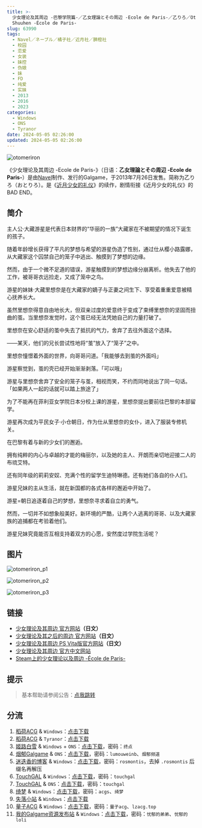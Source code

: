```yaml
---
title: >-
  少女理论及其周边 -巴黎学院篇-／乙女理論とその周辺 -Ecole de Paris-／乙りろ／Otoriro, Otome Riron to Sono
  Shuuhen -École de Paris-
slug: 63990
tags:
  - Navel／ネーブル／橘子社／近月社／臍橙社
  - 校园
  - 恋爱
  - 女装
  - 妹控
  - 伪娘
  - 妹
  - FD
  - 纯爱
  - 实妹
  - 2013
  - 2016
  - 2023
categories:
  - Windows
  - ONS
  - Tyranor
date: 2024-05-05 02:26:00
updated: 2024-05-05 02:26:00
---
```


![otomeriron](https://static.saop.cc/vns/img/otomeriron.webp)

《少女理论及其周边  -Ecole de Paris-》（日语：**乙女理論とその周辺 -Ecole de Paris-**）是由[Navel](https://zh.moegirl.org.cn/Navel)制作、发行的Galgame，于2013年7月26日发售。简称为乙りろ（おとりろ）。是《[近月少女的礼仪](https://zh.moegirl.org.cn/近月少女的礼仪)》的续作，剧情衔接《近月少女的礼仪》的BAD END。

<!--more-->

## 简介

主人公·大藏游星是代表日本财界的“华丽的一族”大藏家在不被期望的情况下诞生的孩子。

随着年龄增长获得了平凡的梦想与希望的游星伪造了性别，通过仕从樱小路露娜，从大藏家这个囚禁自己的笼子中逃出、触摸到了梦想的边缘。

然而，由于一个微不足道的错误，游星触摸到的梦想边缘分崩离析。他失去了他的工作，被哥哥衣远捡走，又成了笼中之鸟。

游星的妹妹·大藏里想奈是在大藏家的嫡子与正妻之间生下、享受着重重爱意被精心抚养长大。

虽然里想奈得意自由地长大，但双亲过度的爱意终于变成了束缚里想奈的坚固而扭曲的茧。当里想奈发觉时，这个茧已经无法凭她自己的力量打破了。

里想奈在安心舒适的茧中失去了抵抗的气力，舍弃了去往外面这个选择。

——某天，他们的兄长尝试性地将“茧”放入了“笼子”之中。

里想奈憧憬着外面的世界，向哥哥问道。「我能够去到茧的外面吗」

游星察觉到，茧的壳已经开始渐渐剥落。「可以哦」

游星与里想奈舍弃了安全的笼子与茧，相视而笑，不约而同地说出了同一句话。「如果两人一起的话就可以踏上旅途了」

为了不能再在菲利亚女学院日本分校上课的游星，里想奈提出要前往巴黎的本部留学。

游星再次成为平民女子·小仓朝日，作为仕从里想奈的女仆，进入了服装专修机关。

在巴黎有着与新的少女们的邂逅。

拥有纯粹的内心与卓越的才能的梅丽尔，以及她的主人、开朗而亲切地迎接二人的布琉艾特。

还有同年级的莉莉安奴、充满个性的留学生迪特琳德。还有她们各自的仆人们。

游星兄妹的主从生活，就在新国都的各式各样的邂逅中开始了。

游星=朝日追逐着自己的梦想，里想奈寻求着自立的勇气。

然而，一切并不如想象般美好。新环境的严酷，让两个人逃离的哥哥、以及大藏家族的追捕都在考验着他们。

游星兄妹究竟能否互相支持着双方的心愿，安然度过学院生活呢？

## 图片

![otomeriron_p1](https://static.saop.cc/vns/img/otomeriron_p1.webp)

![otomeriron_p2](https://static.saop.cc/vns/img/otomeriron_p2.webp)

![otomeriron_p3](https://static.saop.cc/vns/img/otomeriron_p3.webp)

## 链接

- [少女理论及其周边 官方网站](https://project-navel.com/otomeriron/)**（日文）**
- [少女理论及其之后的周边 官方网站](https://project-navel.com/otome_sonogo/)**（日文）**
- [少女理论及其周边  PS Vita版官方网站](http://dramaticcreate.com/otomeriron/)**（日文）**
- [少女理论及其周边 官方中文网站](https://hikarifield.co.jp/otomeriron/)
- [Steam上的少女理论以及周边 -École de Paris-](https://store.steampowered.com/app/2567190/_cole_de_Paris/)

## 提示

> 基本帮助请参阅公告：[点我跳转](/)

## 分流

1. [稻荷ACG](https://amoebi.com/) & `Windows`：[点击下载](https://sakustar.top/art/267)
2. [稻荷ACG](https://amoebi.com/) & `Tyranor`：[点击下载](https://sakustar.top/art/11379)
3. [姬路白雪](https://pan.jlbx.xyz/) & `Windows` + `ONS`：[点击下载](https://pan.jlbx.xyz/?s=%E5%B0%91%E5%A5%B3%E7%90%86%E8%AE%BA%E5%8F%8A%E5%85%B6%E5%91%A8%E8%BE%B9)，密码：`终点`
4. [烟郁Galgame](https://yanyugal.top/) & `ONS`：[点击下载](https://yanyugal.top/d/disk1/%E5%B0%8F%E5%B0%8F%E7%9A%84%E5%88%86%E4%BA%AB%EF%BC%88PC%EF%BC%86%E5%AE%89%E5%8D%93%EF%BC%89/%E5%AE%89%E5%8D%93/ons/%E8%BF%91%E6%9C%88%E5%B0%91%E5%A5%B3ons%E5%90%88%E9%9B%86/%E5%B0%91%E5%A5%B3%E7%90%86%E8%AE%BA%E5%8F%8A%E5%85%B6%E5%91%A8%E8%BE%B9.7z)，密码：`lumouweinb`、`烟郁频道`
5. [迷迭香的博客](https://rosmontis.com/) & `Windows`：[点击下载](https://drive.rosmontis.com/s/63kt4)，密码：`rosmontis`，去掉 `.rosmontis` 后缀名再解压
6. [TouchGAL](https://touchgal.net/) & `Windows`：[点击下载](https://pan.touchgal.net/s/6plfp)，密码：`touchgal`
7. [TouchGAL](https://touchgal.net/) & `ONS`：[点击下载](https://pan.touchgal.net/s/P78uR)，密码：`touchgal`
8. [绮梦](https://acgs.one/) & `Windows`：[点击下载](https://acgs.one/down_html/?url=game/%E5%B0%91%E5%A5%B3%E7%90%86%E8%AE%BA%E5%8F%8A%E5%85%B6%E5%91%A8%E8%BE%B9&name=%E5%B0%91%E5%A5%B3%E7%90%86%E8%AE%BA%E5%8F%8A%E5%85%B6%E5%91%A8%E8%BE%B9%20-%E5%B7%B4%E9%BB%8E%E5%AD%A6%E9%99%A2%E7%AF%87-)，密码：`acgs`、`绮梦`
9. [失落小站](https://www.shinnku.com/) & `Windows`：[点击下载](https://www.shinnku.com/api/download/0/win/%E5%B0%91%E5%A5%B3%E7%90%86%E8%AE%BA%E5%8F%8A%E5%85%B6%E5%91%A8%E8%BE%B9.7z)
10. [量子ACG](https://lzacg.org/) & `Windows`：[点击下载](https://lzacg.org/440)，密码：`量子acg`、`lzacg.top`
11. [我的Galgame资源发布站](https://www.ttloli.com/) & `Windows`：[点击下载](https://www.ttloli.com/shaonvlilunjiqizhoubian-ecole-de-paris.html)，密码：`忧郁的弟弟`、`忧郁的loli`

